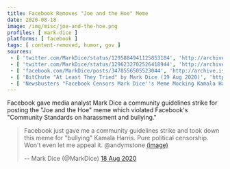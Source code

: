 ```yaml
---
title: Facebook Removes "Joe and the Hoe" Meme
date: 2020-08-18
image: /img/misc/joe-and-the-hoe.png
profiles: [ mark-dice ]
platforms: [ facebook ]
tags: [ content-removed, humor, gov ]
sources:
 - [ 'twitter.com/MarkDice/status/1295884941125853184', 'http://archive.is/3JILq' ]
 - [ 'twitter.com/MarkDice/status/1296232702526418944', 'http://archive.is/D6ol4' ]
 - [ 'facebook.com/MarkDice/posts/3478556505523044', 'http://archive.is/qdiFB' ]
 - [ 'BitChute "At Least They Tried" by Mark Dice (19 Aug 2020)', 'https://www.bitchute.com/video/AQm2tgGjBHQ/' ]
 - [ 'Newsbusters "Facebook Censors Mark Dice''s Meme Mocking Kamala Harris" by Alexander Hall (21 Aug 2020)', 'http://archive.is/5JFP2' ]
---
```


Facebook gave media analyst Mark Dice a community guidelines strike for posting
the "Joe and the Hoe" meme which violated Facebook's "Community Standards on
harassment and bullying."
> Facebook just gave me a community guidelines strike and took down this meme
> for "bullying" Kamala Harris.  Pure political censorship.  Won't even let me
> appeal it.  @andymstone
> [(image)](notice.jpg)
>
> -- Mark Dice (@MarkDice) [18 Aug 2020](http://archive.is/3JILq)
